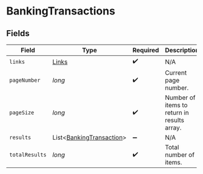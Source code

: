 # BankingTransactions


## Fields

| Field                                                                 | Type                                                                  | Required                                                              | Description                                                           |
| --------------------------------------------------------------------- | --------------------------------------------------------------------- | --------------------------------------------------------------------- | --------------------------------------------------------------------- |
| `links`                                                               | [Links](../../models/shared/Links.md)                                 | :heavy_check_mark:                                                    | N/A                                                                   |
| `pageNumber`                                                          | *long*                                                                | :heavy_check_mark:                                                    | Current page number.                                                  |
| `pageSize`                                                            | *long*                                                                | :heavy_check_mark:                                                    | Number of items to return in results array.                           |
| `results`                                                             | List<[BankingTransaction](../../models/shared/BankingTransaction.md)> | :heavy_minus_sign:                                                    | N/A                                                                   |
| `totalResults`                                                        | *long*                                                                | :heavy_check_mark:                                                    | Total number of items.                                                |